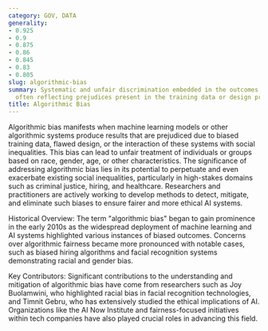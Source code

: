 ```yaml
---
category: GOV, DATA
generality:
- 0.925
- 0.9
- 0.875
- 0.86
- 0.845
- 0.83
- 0.805
slug: algorithmic-bias
summary: Systematic and unfair discrimination embedded in the outcomes of algorithms,
  often reflecting prejudices present in the training data or design process.
title: Algorithmic Bias
---
```


Algorithmic bias manifests when machine learning models or other algorithmic systems produce results that are prejudiced due to biased training data, flawed design, or the interaction of these systems with social inequalities. This bias can lead to unfair treatment of individuals or groups based on race, gender, age, or other characteristics. The significance of addressing algorithmic bias lies in its potential to perpetuate and even exacerbate existing social inequalities, particularly in high-stakes domains such as criminal justice, hiring, and healthcare. Researchers and practitioners are actively working to develop methods to detect, mitigate, and eliminate such biases to ensure fairer and more ethical AI systems.

Historical Overview: The term "algorithmic bias" began to gain prominence in the early 2010s as the widespread deployment of machine learning and AI systems highlighted various instances of biased outcomes. Concerns over algorithmic fairness became more pronounced with notable cases, such as biased hiring algorithms and facial recognition systems demonstrating racial and gender bias.

Key Contributors: Significant contributions to the understanding and mitigation of algorithmic bias have come from researchers such as Joy Buolamwini, who highlighted racial bias in facial recognition technologies, and Timnit Gebru, who has extensively studied the ethical implications of AI. Organizations like the AI Now Institute and fairness-focused initiatives within tech companies have also played crucial roles in advancing this field.